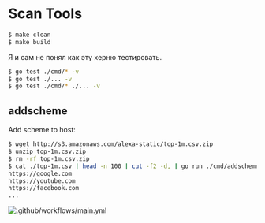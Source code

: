 # Scan Tools

```zsh
$ make clean
$ make build
```

Я и сам не понял как эту херню тестировать.

```zsh
$ go test ./cmd/* -v
$ go test ./... -v
$ go test ./cmd/* ./... -v
```

## addscheme

Add scheme to host:

```zsh
$ wget http://s3.amazonaws.com/alexa-static/top-1m.csv.zip
$ unzip top-1m.csv.zip
$ rm -rf top-1m.csv.zip
$ cat ./top-1m.csv | head -n 100 | cut -f2 -d, | go run ./cmd/addscheme
https://google.com
https://youtube.com
https://facebook.com
...
```

![.github/workflows/main.yml](https://github.com/tz4678/scan-tools/workflows/.github/workflows/main.yml/badge.svg)
